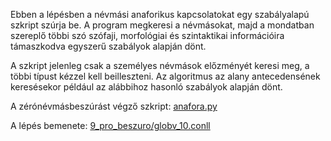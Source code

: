 Ebben a lépésben a névmási anaforikus kapcsolatokat egy szabályalapú szkript szúrja be. A program megkeresi a névmásokat, majd a mondatban szereplő többi szó szófaji, morfológiai és szintaktikai információira támaszkodva egyszerű szabályok alapján dönt.

A szkript jelenleg csak a személyes névmások előzményét keresi meg, a többi típust kézzel kell beilleszteni. Az algoritmus az alany antecedensének keresésekor például az alábbihoz hasonló szabályok alapján dönt.

A zérónévmásbeszúrást végző szkript: [anafora.py](../../szkriptek/anafora.py)

A lépés bemenete: [9_pro_beszuro/globv_10.conll](../9_pro_beszuro/globv_10.conll)